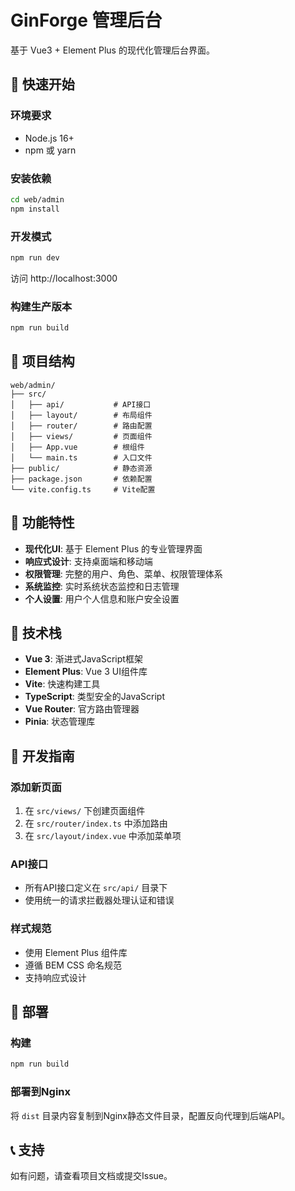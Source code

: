 # GinForge 管理后台

基于 Vue3 + Element Plus 的现代化管理后台界面。

## 🚀 快速开始

### 环境要求
- Node.js 16+
- npm 或 yarn

### 安装依赖
```bash
cd web/admin
npm install
```

### 开发模式
```bash
npm run dev
```

访问 http://localhost:3000

### 构建生产版本
```bash
npm run build
```

## 📁 项目结构

```
web/admin/
├── src/
│   ├── api/           # API接口
│   ├── layout/        # 布局组件
│   ├── router/        # 路由配置
│   ├── views/         # 页面组件
│   ├── App.vue        # 根组件
│   └── main.ts        # 入口文件
├── public/            # 静态资源
├── package.json       # 依赖配置
└── vite.config.ts     # Vite配置
```

## 🎯 功能特性

- **现代化UI**: 基于 Element Plus 的专业管理界面
- **响应式设计**: 支持桌面端和移动端
- **权限管理**: 完整的用户、角色、菜单、权限管理体系
- **系统监控**: 实时系统状态监控和日志管理
- **个人设置**: 用户个人信息和账户安全设置

## 🔧 技术栈

- **Vue 3**: 渐进式JavaScript框架
- **Element Plus**: Vue 3 UI组件库
- **Vite**: 快速构建工具
- **TypeScript**: 类型安全的JavaScript
- **Vue Router**: 官方路由管理器
- **Pinia**: 状态管理库

## 📝 开发指南

### 添加新页面
1. 在 `src/views/` 下创建页面组件
2. 在 `src/router/index.ts` 中添加路由
3. 在 `src/layout/index.vue` 中添加菜单项

### API接口
- 所有API接口定义在 `src/api/` 目录下
- 使用统一的请求拦截器处理认证和错误

### 样式规范
- 使用 Element Plus 组件库
- 遵循 BEM CSS 命名规范
- 支持响应式设计

## 🚀 部署

### 构建
```bash
npm run build
```

### 部署到Nginx
将 `dist` 目录内容复制到Nginx静态文件目录，配置反向代理到后端API。

## 📞 支持

如有问题，请查看项目文档或提交Issue。


